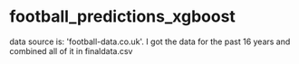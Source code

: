 # football_predictions_xgboost

data source is: 'football-data.co.uk'. I got the data for the past 16 years and combined all of it in finaldata.csv
